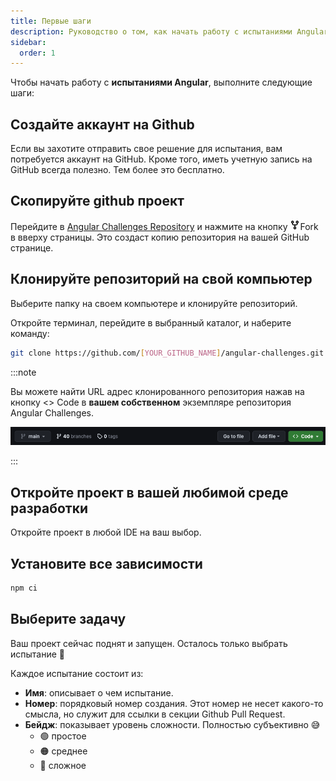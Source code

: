 ```yaml
---
title: Первые шаги
description: Руководство о том, как начать работу с испытаниями Angular.
sidebar:
  order: 1
---
```


Чтобы начать работу с <b>испытаниями Angular</b>, выполните следующие шаги:

## Создайте аккаунт на Github

Если вы захотите отправить свое решение для испытания, вам потребуется аккаунт на GitHub. Кроме того, иметь учетную запись на GitHub всегда полезно. Тем более это бесплатно.

## Скопируйте github проект

Перейдите в [Angular Challenges Repository](https://github.com/tomalaforge/angular-challenges) и нажмите на кнопку <span class="github-neutral-btn"> <svg aria-hidden="true" height="16" viewBox="0 0 16 16" version="1.1" width="16" data-view-component="true" class="octicon octicon-repo-forked mr-2">
<path d="M5 5.372v.878c0 .414.336.75.75.75h4.5a.75.75 0 0 0 .75-.75v-.878a2.25 2.25 0 1 1 1.5 0v.878a2.25 2.25 0 0 1-2.25 2.25h-1.5v2.128a2.251 2.251 0 1 1-1.5 0V8.5h-1.5A2.25 2.25 0 0 1 3.5 6.25v-.878a2.25 2.25 0 1 1 1.5 0ZM5 3.25a.75.75 0 1 0-1.5 0 .75.75 0 0 0 1.5 0Zm6.75.75a.75.75 0 1 0 0-1.5.75.75 0 0 0 0 1.5Zm-3 8.75a.75.75 0 1 0-1.5 0 .75.75 0 0 0 1.5 0Z"></path></svg>Fork</span> в вверху страницы. Это создаст копию репозитория на вашей GitHub странице.

## Клонируйте репозиторий на свой компьютер

Выберите папку на своем компьютере и клонируйте репозиторий.

Откройте терминал, перейдите в выбранный каталог, и наберите команду:

```bash
git clone https://github.com/[YOUR_GITHUB_NAME]/angular-challenges.git
```

:::note

Вы можете найти URL адрес клонированного репозитория нажав на кнопку <span class="github-success-btn"><> Code</span> в <b>вашем собственном</b> экземпляре репозитория Angular Challenges.

![Header of github workpspace](../../../../assets/header-github.png)

:::

## Откройте проект в вашей любимой среде разработки

Откройте проект в любой IDE на ваш выбор.

## Установите все зависимости

```bash
npm ci
```

## Выберите задачу

Ваш проект сейчас поднят и запущен. Осталось только выбрать испытание 🚀

Каждое испытание состоит из:

- <b>Имя</b>: описывает о чем испытание.
- <b>Номер</b>: порядковый номер создания. Этот номер не несет какого-то смысла, но служит для ссылки в секции Github Pull Request.
- <b>Бейдж</b>: показывает уровень сложности. Полностью субъективно 😅
  - 🟢 простое
  - 🟠 среднее
  - 🔴 сложное
